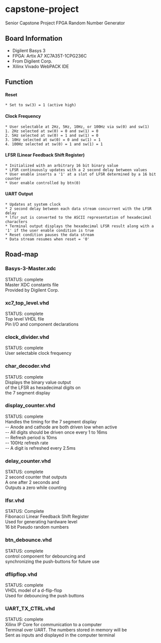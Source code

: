 # capstone-project
Senior Capstone Project FPGA Random Number Generator

## Board Information
* Digilent Basys 3
* FPGA: Artix A7 XC7A35T-1CPG236C
* From Digilent Corp.
* Xilinx Vivado WebPACK IDE

## Function
#### Reset 
	* Set to sw(3) = 1 (active high)
#### Clock Frequency
	* User selectable at 2Hz, 5Hz, 10Hz, or 100Hz via sw(0) and sw(1)
	1. 2Hz selected at sw(0) = 0 and sw(1) = 0
	2. 5Hz selected at sw(0) = 1 and sw(1) = 0
	3. 10Hz selected at sw(0) = 0 and sw(1) = 1
	4. 100Hz selected at sw(0) = 1 and sw(1) = 1
#### LFSR (Linear Feedback Shift Register)
	* Initialized with an arbitrary 16 bit binary value
	* LFSR continuously updates with a 2 second delay between values
	* User enable inserts a '1' at a slot of LFSR determined by a 16 bit counter 
	* User enable controlled by btn(0)
#### UART Output
	* Updates at system clock
	* 2 second delay between each data stream concurrent with the LFSR delay
	* lfsr_out is converted to the ASCII representation of hexadecimal characters
	* Terminal output displays the hexadecimal LFSR result along with a '1' if the user enable condition is true
	* Reset condition pauses the data stream
	* Data stream resumes when reset = '0'


## Road-map

### Basys-3-Master.xdc
STATUS: complete <br />
Master XDC constants file <br />
Provided by Digilent Corp. 

### xc7_top_level.vhd
STATUS: complete <br />
Top level VHDL file <br />
Pin I/O and component declarations

### clock_divider.vhd
STATUS: complete <br />
User selectable clock frequency <br />


### char_decoder.vhd
STATUS: complete <br />
Displays the binary value output <br />
of the LFSR as hexadecimal digits on <br />
the 7 segment display


### display_counter.vhd 
STATUS: complete <br />
Handles the timing for the 7 segment display <br />
-- Anode and cathode are both driven low when active <br />
-- All digits should be driven once every 1 to 16ms <br />
-- Refresh period is 10ms <br />
-- 100Hz refresh rate <br />
-- A digit is refreshed every 2.5ms 


### delay_counter.vhd
STATUS: complete <br />
2 second counter that outputs <br />
A one after 2 seconds and <br />
Outputs a zero while counting


### lfsr.vhd 
STATUS: Complete <br />
Fibonacci Linear Feedback Shift Register <br />
Used for generating hardware level <br />
16 bit Pseudo random numbers 


### btn_debounce.vhd 
STATUS: complete <br />
control component for debouncing and <br />
synchronizing the push-buttons for future use <br />


### dflipflop.vhd 
STATUS: complete <br />
VHDL model of a d-flip-flop <br />
Used for debouncing the push buttons


### UART_TX_CTRL.vhd
STATUS: complete <br />
Xilinx IP Core for communication to a computer <br />
Terminal over UART. The numbers stored in memory will be <br />
Sent as inputs and displayed in the computer terminal
